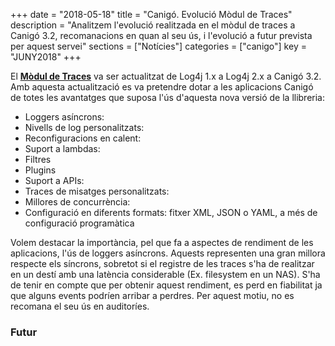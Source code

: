 +++
date        = "2018-05-18"
title       = "Canigó. Evolució Mòdul de Traces"
description = "Analitzem l'evolució realitzada en el mòdul de traces a Canigó 3.2, recomanacions en quan al seu ús, i l'evolució a futur prevista per aquest servei"
sections    = ["Notícies"]
categories  = ["canigo"]
key         = "JUNY2018"
+++

El [**Mòdul de Traces**](https://canigo.ctti.gencat.cat/canigo-documentacio-versions-3x-core/modul-traces/) va ser actualitzat de Log4j 1.x a Log4j 2.x a Canigó 3.2. Amb aquesta actualització es va pretendre dotar a les aplicacions Canigó de totes les avantatges que suposa l'ús d'aquesta nova versió de la llibreria:

* Loggers asíncrons:
* Nivells de log personalitzats:
* Reconfiguracions en calent:
* Suport a lambdas:
* Filtres
* Plugins
* Suport a APIs:
* Traces de misatges personalitzats:
* Millores de concurrència:
* Configuració en diferents formats: fitxer XML, JSON o YAML, a més de configuració programàtica

Volem destacar la importància, pel que fa a aspectes de rendiment de les aplicacions, l'ús de loggers asíncrons. Aquests representen una gran millora respecte els síncrons, sobretot si el registre de les traces s'ha de realitzar en un destí amb una latència considerable (Ex. filesystem en un NAS). S'ha de tenir en compte que per obtenir aquest rendiment, es perd en fiabilitat ja que alguns events podríen arribar a perdres. Per aquest motiu, no es recomana el seu ús en auditoríes.

### Futur


